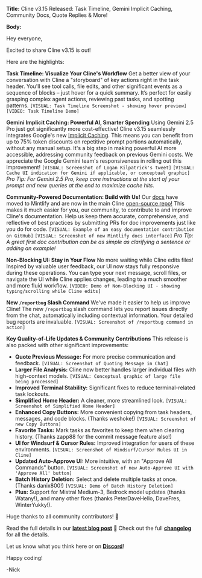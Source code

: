 **Title:** Cline v3.15 Released: Task Timeline, Gemini Implicit Caching, Community Docs, Quote Replies & More!

**Body:**

Hey everyone,

Excited to share Cline v3.15 is out! 

Here are the highlights:

**Task Timeline: Visualize Your Cline's Workflow**
Get a better view of your conversation with Cline a "storyboard" of key actions right in the task header. You'll see tool calls, file edits, and other significant events as a sequence of blocks – just hover for a quick summary. It’s perfect for easily grasping complex agent actions, reviewing past tasks, and spotting patterns. `[VISUAL: Task Timeline Screenshot - showing hover preview]` `[VIDEO: Task Timeline Demo]`

**Gemini Implicit Caching: Powerful AI, Smarter Spending**
Using Gemini 2.5 Pro just got significantly more cost-effective! Cline v3.15 seamlessly integrates Google's new [Implicit Caching](https://developers.googleblog.com/en/gemini-2-5-models-now-support-implicit-caching/). This means you can benefit from up to 75% token discounts on repetitive prompt portions automatically, without any manual setup. It's a big step in making powerful AI more accessible, addressing community feedback on previous Gemini costs. We appreciate the Google Gemini team's responsiveness in rolling out this improvement! `[VISUAL: Screenshot of Logan Kilpatrick's tweet]` `[VISUAL: Cache UI indication for Gemini if applicable, or conceptual graphic]`
*Pro Tip: For Gemini 2.5 Pro, keep core instructions at the start of your prompt and new queries at the end to maximize cache hits.*

**Community-Powered Documentation: Build with Us!**
Our [docs](docs.cline.bot) have moved to Mintlify and are now in the main Cline [open-source repo!](https://github.com/cline/cline/tree/main/docs) This makes it much easier for you, our community, to contribute to and improve Cline's documentation. Help us keep them accurate, comprehensive, and reflective of best practices by submitting PRs for doc improvements just like you do for code. `[VISUAL: Example of an easy documentation contribution on GitHub]` `[VISUAL: Screenshot of new Mintlify docs interface]`
*Pro Tip: A great first doc contribution can be as simple as clarifying a sentence or adding an example!*

**Non-Blocking UI: Stay in Your Flow**
No more waiting while Cline edits files! Inspired by valuable user feedback, our UI now stays fully responsive during these operations. You can type your next message, scroll files, or navigate the UI while Cline applies changes, leading to a much smoother and more fluid workflow. `[VIDEO: Demo of Non-Blocking UI - showing typing/scrolling while Cline edits]`

**New `/reportbug` Slash Command**
We've made it easier to help us improve Cline! The new `/reportbug` slash command lets you report issues directly from the chat, automatically including contextual information. Your detailed bug reports are invaluable. `[VISUAL: Screenshot of /reportbug command in action]`

**Key Quality-of-Life Updates & Community Contributions**
This release is also packed with other significant improvements:
*   **Quote Previous Message:** For more precise communication and feedback. `[VISUAL: Screenshot of Quoting Message in Chat]`
*   **Larger File Analysis:** Cline now better handles larger individual files with high-context models. `[VISUAL: Conceptual graphic of large file being processed]`
*   **Improved Terminal Stability:** Significant fixes to reduce terminal-related task lockouts.
*   **Simplified Home Header:** A cleaner, more streamlined look. `[VISUAL: Screenshot of Simplified Home Header]`
*   **Enhanced Copy Buttons:** More convenient copying from task headers, messages, and code blocks. (Thanks weshoke!) `[VISUAL: Screenshot of new Copy Buttons]`
*   **Favorite Tasks:** Mark tasks as favorites to keep them when clearing history. (Thanks zapp88 for the commit message feature also!)
*   **UI for Windsurf & Cursor Rules:** Improved integration for users of these environments. `[VISUAL: Screenshot of Windsurf/Cursor Rules UI in Cline]`
*   **Updated Auto-Approve UI:** More intuitive, with an "Approve All Commands" button. `[VISUAL: Screenshot of new Auto-Approve UI with 'Approve All' button]`
*   **Batch History Deletion:** Select and delete multiple tasks at once. (Thanks danix800!) `[VISUAL: Demo of Batch History Deletion]`
*   **Plus:** Support for Mistral Medium-3, Bedrock model updates (thanks Watany!), and many other fixes (thanks PeterDaveHello, DaveFres, WinterYukky!).

Huge thanks to all community contributors! 🙏

Read the full details in our **[latest blog post](LINK_TO_BLOG_POST_HERE)** 📣 Check out the full **[changelog](https://github.com/cline/cline/blob/main/CHANGELOG.md)** for all the details.

Let us know what you think here or on **[Discord](https://discord.gg/cline)**!

Happy coding!

-Nick
